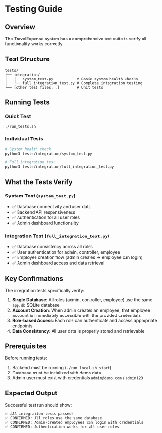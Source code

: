 # Testing Guide

## Overview
The TravelExpense system has a comprehensive test suite to verify all functionality works correctly.

## Test Structure

```
tests/
├── integration/
│   ├── system_test.py           # Basic system health checks
│   └── full_integration_test.py # Complete integration testing
└── [other test files...]        # Unit tests
```

## Running Tests

### Quick Test
```bash
./run_tests.sh
```

### Individual Tests
```bash
# System health check
python3 tests/integration/system_test.py

# Full integration test
python3 tests/integration/full_integration_test.py
```

## What the Tests Verify

### System Test (`system_test.py`)
- ✅ Database connectivity and user data
- ✅ Backend API responsiveness
- ✅ Authentication for all user roles
- ✅ Admin dashboard functionality

### Integration Test (`full_integration_test.py`)
- ✅ Database consistency across all roles
- ✅ User authentication for admin, controller, employee
- ✅ Employee creation flow (admin creates → employee can login)
- ✅ Admin dashboard access and data retrieval

## Key Confirmations

The integration tests specifically verify:

1. **Single Database**: All roles (admin, controller, employee) use the same `app.db` SQLite database
2. **Account Creation**: When admin creates an employee, that employee account is immediately accessible with the provided credentials
3. **Role-based Access**: Each role can authenticate and access appropriate endpoints
4. **Data Consistency**: All user data is properly stored and retrievable

## Prerequisites

Before running tests:
1. Backend must be running (`./run_local.sh start`)
2. Database must be initialized with demo data
3. Admin user must exist with credentials `admin@demo.com` / `admin123`

## Expected Output

Successful test run should show:
```
✅ All integration tests passed!
✅ CONFIRMED: All roles use the same database
✅ CONFIRMED: Admin-created employees can login with credentials
✅ CONFIRMED: Authentication works for all user roles
```
